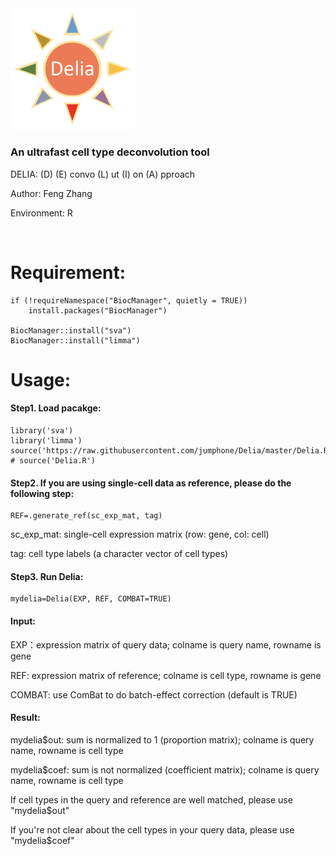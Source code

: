 <img src="https://github.com/jumphone/Delia/blob/master/img/Delia_LOGO.png" width="200">


### An ultrafast cell type deconvolution tool

DELIA: (D) (E) convo (L) ut (I) on (A) pproach

Author: Feng Zhang

Environment: R 

</br>

# Requirement:

    if (!requireNamespace("BiocManager", quietly = TRUE))
        install.packages("BiocManager")
        
    BiocManager::install("sva")
    BiocManager::install("limma")

# Usage:

#### Step1. Load pacakge:

    library('sva')
    library('limma')
    source('https://raw.githubusercontent.com/jumphone/Delia/master/Delia.R')
    # source('Delia.R')
    
#### Step2. If you are using single-cell data as reference, please do the following step:
    
    REF=.generate_ref(sc_exp_mat, tag)
    
sc_exp_mat: single-cell expression matrix (row: gene, col: cell)

tag: cell type labels (a character vector of cell types)

#### Step3. Run Delia:
    
    mydelia=Delia(EXP, REF, COMBAT=TRUE)
 
#### Input:            

EXP：expression matrix of query data; colname is query name, rowname is gene

REF: expression matrix of reference; colname is cell type, rowname is gene 

COMBAT: use ComBat to do batch-effect correction (default is TRUE)

#### Result:   

mydelia$out: sum is normalized to 1 (proportion matrix); colname is query name, rowname is cell type

mydelia$coef: sum is not normalized (coefficient matrix); colname is query name, rowname is cell type
    
If cell types in the query and reference are well matched, please use "mydelia$out"   

If you're not clear about the cell types in your query data, please use "mydelia$coef"
    



